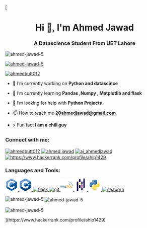 [<h1 align="center">Hi 👋, I'm Ahmed Jawad</h1>
<h3 align="center">A Datascience Student From UET Lahore</h3>

<p align="left"> <img src="https://komarev.com/ghpvc/?username=ahmed-jawad-5&label=Profile%20views&color=0e75b6&style=flat" alt="ahmed-jawad-5" /> </p>

<p align="left"> <a href="https://github.com/ryo-ma/github-profile-trophy"><img src="https://github-profile-trophy.vercel.app/?username=ahmed-jawad-5" alt="ahmed-jawad-5" /></a> </p>

<p align="left"> <a href="https://twitter.com/ahmedbutt012" target="blank"><img src="https://img.shields.io/twitter/follow/ahmedbutt012?logo=twitter&style=for-the-badge" alt="ahmedbutt012" /></a> </p>

- 🔭 I’m currently working on **Python and datascince**

- 🌱 I’m currently learning **Pandas ,Numpy , Matplotlib and flask**

- 🤝 I’m looking for help with **Python Projects**

- 📫 How to reach me **20ahmedjawad@gmail.com**

- ⚡ Fun fact **I am a chill guy**

<h3 align="left">Connect with me:</h3>
<p align="left">
<a href="https://twitter.com/ahmedbutt012" target="blank"><img align="center" src="https://raw.githubusercontent.com/rahuldkjain/github-profile-readme-generator/master/src/images/icons/Social/twitter.svg" alt="ahmedbutt012" height="30" width="40" /></a>
<a href="https://linkedin.com/in/ahmed jawad" target="blank"><img align="center" src="https://raw.githubusercontent.com/rahuldkjain/github-profile-readme-generator/master/src/images/icons/Social/linked-in-alt.svg" alt="ahmed jawad" height="30" width="40" /></a>
<a href="https://instagram.com/aj_ahmedjawad" target="blank"><img align="center" src="https://raw.githubusercontent.com/rahuldkjain/github-profile-readme-generator/master/src/images/icons/Social/instagram.svg" alt="aj_ahmedjawad" height="30" width="40" /></a>
<a href="https://www.hackerrank.com/https://www.hackerrank.com/profile/ahip1429" target="blank"><img align="center" src="https://raw.githubusercontent.com/rahuldkjain/github-profile-readme-generator/master/src/images/icons/Social/hackerrank.svg" alt="https://www.hackerrank.com/profile/ahip1429" height="30" width="40" /></a>
</p>

<h3 align="left">Languages and Tools:</h3>
<p align="left"> <a href="https://www.cprogramming.com/" target="_blank" rel="noreferrer"> <img src="https://raw.githubusercontent.com/devicons/devicon/master/icons/c/c-original.svg" alt="c" width="40" height="40"/> </a> <a href="https://www.w3schools.com/cpp/" target="_blank" rel="noreferrer"> <img src="https://raw.githubusercontent.com/devicons/devicon/master/icons/cplusplus/cplusplus-original.svg" alt="cplusplus" width="40" height="40"/> </a> <a href="https://flask.palletsprojects.com/" target="_blank" rel="noreferrer"> <img src="https://www.vectorlogo.zone/logos/pocoo_flask/pocoo_flask-icon.svg" alt="flask" width="40" height="40"/> </a> <a href="https://git-scm.com/" target="_blank" rel="noreferrer"> <img src="https://www.vectorlogo.zone/logos/git-scm/git-scm-icon.svg" alt="git" width="40" height="40"/> </a> <a href="https://www.mysql.com/" target="_blank" rel="noreferrer"> <img src="https://raw.githubusercontent.com/devicons/devicon/master/icons/mysql/mysql-original-wordmark.svg" alt="mysql" width="40" height="40"/> </a> <a href="https://pandas.pydata.org/" target="_blank" rel="noreferrer"> <img src="https://raw.githubusercontent.com/devicons/devicon/2ae2a900d2f041da66e950e4d48052658d850630/icons/pandas/pandas-original.svg" alt="pandas" width="40" height="40"/> </a> <a href="https://www.python.org" target="_blank" rel="noreferrer"> <img src="https://raw.githubusercontent.com/devicons/devicon/master/icons/python/python-original.svg" alt="python" width="40" height="40"/> </a> <a href="https://seaborn.pydata.org/" target="_blank" rel="noreferrer"> <img src="https://seaborn.pydata.org/_images/logo-mark-lightbg.svg" alt="seaborn" width="40" height="40"/> </a> </p>

<p><img align="left" src="https://github-readme-stats.vercel.app/api/top-langs?username=ahmed-jawad-5&show_icons=true&locale=en&layout=compact" alt="ahmed-jawad-5" /></p>

<p>&nbsp;<img align="center" src="https://github-readme-stats.vercel.app/api?username=ahmed-jawad-5&show_icons=true&locale=en" alt="ahmed-jawad-5" /></p>

<p><img align="center" src="https://github-readme-streak-stats.herokuapp.com/?user=ahmed-jawad-5&" alt="ahmed-jawad-5" /></p>
](https://www.hackerrank.com/profile/ahip1429)
